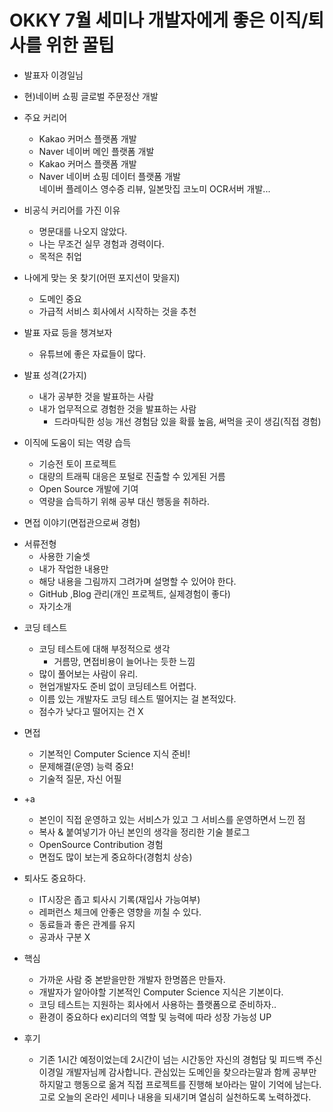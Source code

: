 # OKKY 7월 세미나 개발자에게 좋은 이직/퇴사를 위한 꿀팁

* 발표자 이경일님
* 현)네이버 쇼핑 글로벌 주문정산 개발

* 주요 커리어
  - Kakao  커머스 플랫폼 개발
  - Naver  네이버 메인 플랫폼 개발
  - Kakao 커머스 플랫폼 개발
  - Naver  네이버 쇼핑 데이터 플랫폼 개발<br>
         네이버 플레이스 영수증 리뷰, 일본맛집 코노미 OCR서버 개발...
           
* 비공식 커리어를 가진 이유
  - 명문대를 나오지 않았다.
  - 나는 무조건 실무 경험과 경력이다.
  - 목적은 취업

* 나에게 맞는 옷 찾기(어떤 포지션이 맞을지)
  - 도메인 중요
  - 가급적 서비스 회사에서 시작하는 것을 추천

* 발표 자료 등을 챙겨보자
  - 유튜브에 좋은 자료들이 많다.

* 발표 성격(2가지)
  - 내가 공부한 것을 발표하는 사람
  - 내가 업무적으로 경험한 것을 발표하는 사람
    - 드라마틱한 성능 개선 경험담 있을 확률 높음, 써먹을 곳이 생김(직접 경험)

* 이직에 도움이 되는 역량 습득
  - 기승전 토이 프로젝트
  - 대량의 트래픽 대응은 포털로 진출할 수 있게된 거름       
  - Open Source 개발에 기여
  - 역량을 습득하기 위해 공부 대신 행동을 취하라.

* 면접 이야기(면접관으로써 경험)
- 서류전형
  - 사용한 기술셋
  - 내가 작업한 내용만
  - 해당 내용을 그림까지 그려가며 설명할 수 있어야 한다.
  - GitHub ,Blog 관리(개인 프로젝트, 실제경험이 좋다)
  - 자기소개

* 코딩 테스트
  - 코딩 테스트에 대해 부정적으로 생각
    - 거름망, 면접비용이 늘어나는 듯한 느낌
  - 많이 풀어보는 사람이 유리.
  - 현업개발자도 준비 없이 코딩테스트 어렵다.
  - 이름 있는 개발자도 코딩 테스트 떨어지는 걸 본적있다.
  - 점수가 낮다고 떨어지는 건 X

* 면접
  - 기본적인 Computer Science 지식 준비!
  - 문제해결(운영) 능력 중요!
  - 기술적 질문, 자신 어필

* +a
  - 본인이 직접 운영하고 있는 서비스가 있고 그 서비스를 운영하면서 느낀 점
  - 복사 & 붙여넣기가 아닌 본인의 생각을 정리한 기술 블로그
  - OpenSource Contribution 경험 
  - 면접도 많이 보는게 중요하다(경험치 상승)

* 퇴사도 중요하다.
  - IT시장은 좁고 퇴사시 기록(재입사 가능여부)
  - 레퍼런스 체크에 안좋은 영향을 끼칠 수 있다.
  - 동료들과 좋은 관계를 유지
  - 공과사 구분 X

* 핵심
  - 가까운 사람 중 본받을만한 개발자 한명쯤은 만들자.
  - 개발자가 알아야할 기본적인 Computer Science 지식은 기본이다.
  - 코딩 테스트는 지원하는 회사에서 사용하는 플랫폼으로 준비하자..
  - 환경이 중요하다 ex)리더의 역할 및 능력에 따라 성장 가능성 UP

* 후기
  - 기존 1시간 예정이었는데 2시간이 넘는 시간동안 자신의 경험담 및 피드백 주신 이경일 개발자님께 감사합니다.
    관심있는 도메인을 찾으라는말과 함께 공부만 하지말고 행동으로 옮겨 직접 프로젝트를 진행해 보아라는 말이 기억에 남는다.
    고로 오늘의 온라인 세미나 내용을 되새기며 열심히 실천하도록 노력하겠다.

